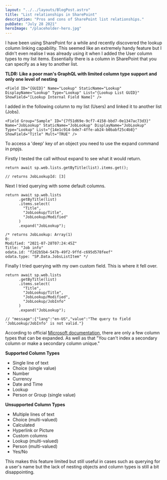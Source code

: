 ```yaml
---
layout: "../../layouts/BlogPost.astro"
title: "List relationships in SharePoint"
description: "Pros and cons of SharePoint list relationships."
pubDate: "July 28 2021"
heroImage: "/placeholder-hero.jpg"
---
```


I have been using SharePoint for a while and recently discovered the lookup column linking capability. This seemed like an extremely handy feature but I didn't even realise I was already using it when I added the User column types to my list items. Essentially there is a column in SharePoint that you can specify as a key to another list.

**TLDR: Like a poor man's GraphQL with limited column type support and only one level of nesting**

    <Field ID="{GUID}" Name="Lookup" StaticName="Lookup" DisplayName="Lookup" Type="Lookup" List="{Lookup List GUID}" ShowField="[Lookup Internal Field Name]" />
    

I added in the following column to my list (Users) and linked it to another list (Jobs).

    <Field Group="Sample" ID="{7f51d69e-9cf7-4158-bbd7-0e1347ac73d3}" Name="JobLookup" StaticName="JobLookup" DisplayName="JobLookup" Type="Lookup" List="{14e1c914-bde7-4ffe-ab24-b0babf25c4b8}" ShowField="Title" Mult="TRUE" />

To access a 'deep' key of an object you need to use the expand command in pnpjs.

Firstly I tested the call without expand to see what it would return.

    return await sp.web.lists.getByTitle(list).items.get();
    
    // returns JobLookupId: [3]

Next I tried querying with some default columns.

    return await sp.web.lists
          .getByTitle(list)
          .items.select(
            "Title",
            "JobLookup/Title",
            "JobLookup/Modified"
          )
          .expand("JobLookup");
          
    /* returns JobLookup: Array(1)
    0:
    Modified: "2021-07-28T07:24:45Z"
    Title: "Job info"
    odata.id: "f2d2b5b4-547b-49f2-9ffd-c695d578feef"
    odata.type: "SP.Data.JobsListItem" */

Finally I tried querying with my own custom field. This is where it fell over.

    return await sp.web.lists
          .getByTitle(list)
          .items.select(
            "Title",
            "JobLookup/Title",
            "JobLookup/Modified",
            "JobLookup/JobInfo"
          )
          .expand("JobLookup");
          
    // "message":{"lang":"en-US","value":"The query to field 'JobLookup/JobInfo' is not valid."}      
          

According to official [Microsoft documentation](https://support.microsoft.com/en-us/office/create-list-relationships-by-using-unique-and-lookup-columns-80a3e0a6-8016-41fb-ad09-8bf16d490632?ui=en-us&rs=en-us&ad=us), there are only a few column types that can be expanded. As well as that "You can't index a secondary column or make a secondary column unique."

**Supported Column Types**

- Single line of text
- Choice (single value)
- Number
- Currency
- Date and Time
- Lookup
- Person or Group (single value)

**Unsupported Column Types**

- Multiple lines of text
- Choice (multi-valued)
- Calculated
- Hyperlink or Picture
- Custom columns
- Lookup (multi-valued)
- Person (multi-valued)
- Yes/No

This makes this feature limited but still useful in cases such as querying for a user's name but the lack of nesting objects and column types is still a bit disappointing.
